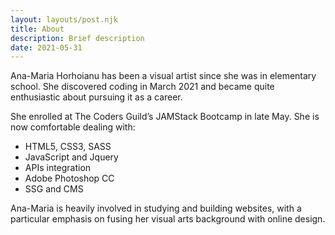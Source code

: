 ```yaml
---
layout: layouts/post.njk
title: About 
description: Brief description 
date: 2021-05-31
---
```


  Ana-Maria Horhoianu has been a visual artist since she was in elementary school. She discovered coding in March 2021 and became quite enthusiastic about pursuing it as a career.
 
  She enrolled at The Coders Guild’s JAMStack Bootcamp in late May. She is now comfortable dealing with:
  &nbsp;&nbsp;<ul>
        <li>HTML5, CSS3, SASS</li>
        <li>JavaScript and Jquery</li>
        <li>APIs integration</li>
        <li>Adobe Photoshop CC</li>
        <li>SSG and CMS</li>
  </ul>
  Ana-Maria is heavily involved in studying and building websites, with a particular emphasis on fusing her visual arts background with online design.